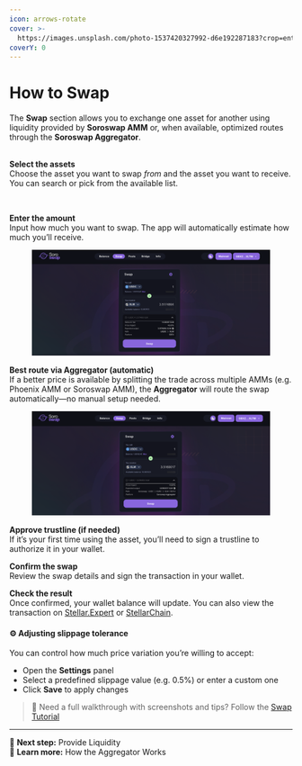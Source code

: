 ```yaml
---
icon: arrows-rotate
cover: >-
  https://images.unsplash.com/photo-1537420327992-d6e192287183?crop=entropy&cs=srgb&fm=jpg&ixid=M3wxOTcwMjR8MHwxfHNlYXJjaHwxfHxzcGFjZXxlbnwwfHx8fDE3NDU4NTQwOTd8MA&ixlib=rb-4.0.3&q=85
coverY: 0
---
```


# How to Swap

The **Swap** section allows you to exchange one asset for another using liquidity provided by **Soroswap AMM** or, when available, optimized routes through the **Soroswap Aggregator**.

\
**Select the assets**\
Choose the asset you want to swap _from_ and the asset you want to receive. You can search or pick from the available list.

<figure><img src="../../.gitbook/assets/Grabación de pantalla 2025-04-25 a las 12.43.52.gif" alt=""><figcaption></figcaption></figure>

**Enter the amount**\
Input how much you want to swap. The app will automatically estimate how much you’ll receive.

<figure><img src="../../.gitbook/assets/Captura de pantalla 2025-04-25 a las 12.52.39.png" alt=""><figcaption></figcaption></figure>

**Best route via Aggregator (automatic)**\
If a better price is available by splitting the trade across multiple AMMs (e.g. Phoenix  AMM or Soroswap AMM), the **Aggregator** will route the swap automatically—no manual setup needed.

<figure><img src="../../.gitbook/assets/Aggregator.png" alt=""><figcaption></figcaption></figure>

**Approve trustline (if needed)**\
If it’s your first time using the asset, you’ll need to sign a trustline to authorize it in your wallet.

**Confirm the swap**\
Review the swap details and sign the transaction in your wallet.

**Check the result**\
Once confirmed, your wallet balance will update. You can also view the transaction on [Stellar.Expert](https://stellar.expert/) or [StellarChain](https://stellarchain.io/).

#### ⚙️ Adjusting slippage tolerance

You can control how much price variation you’re willing to accept:

* Open the **Settings** panel
* Select a predefined slippage value (e.g. 0.5%) or enter a custom one
* Click **Save** to apply changes

> 📘 Need a full walkthrough with screenshots and tips? Follow the [Swap Tutorial](https://docs.soroswap.finance/05-tutorial/05-doing-swap)

***

🔄 **Next step:** Provide Liquidity\
🧠 **Learn more:** How the Aggregator Works
